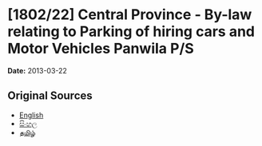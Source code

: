 # [1802/22] Central Province - By-law relating to Parking of hiring cars and Motor Vehicles Panwila P/S

**Date:** 2013-03-22

## Original Sources

- [English](https://documents.gov.lk/view/extra-gazettes/2013/3/1802-22_E.pdf)
- [සිංහල](https://documents.gov.lk/view/extra-gazettes/2013/3/1802-22_S.pdf)
- [தமிழ்](https://documents.gov.lk/view/extra-gazettes/2013/3/1802-22_T.pdf)
